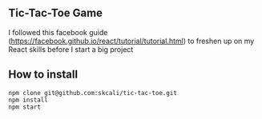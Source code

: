 ## Tic-Tac-Toe Game

I followed this facebook guide (https://facebook.github.io/react/tutorial/tutorial.html) to freshen up on my React skills before I start a big project

## How to install

```
npm clone git@github.com:skcali/tic-tac-toe.git
npm install
npm start
```